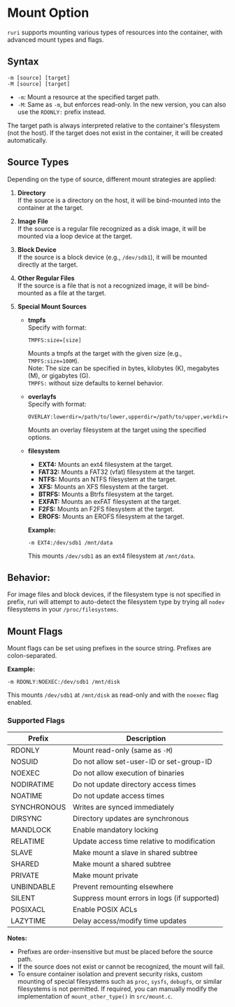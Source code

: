 # Mount Option

`ruri` supports mounting various types of resources into the container, with advanced mount types and flags.

## Syntax

```
-m [source] [target]
-M [source] [target]
```

- `-m`: Mount a resource at the specified target path.
- `-M`: Same as `-m`, but enforces read-only. In the new version, you can also use the `RDONLY:` prefix instead.

The target path is always interpreted relative to the container's filesystem (not the host). If the target does not exist in the container, it will be created automatically.

## Source Types

Depending on the type of source, different mount strategies are applied:

1. **Directory**  
    If the source is a directory on the host, it will be bind-mounted into the container at the target.

2. **Image File**  
    If the source is a regular file recognized as a disk image, it will be mounted via a loop device at the target.

3. **Block Device**  
    If the source is a block device (e.g., `/dev/sdb1`), it will be mounted directly at the target.

4. **Other Regular Files**  
    If the source is a file that is not a recognized image, it will be bind-mounted as a file at the target.

5. **Special Mount Sources**
    - **tmpfs**  
      Specify with format:  
      ```
      TMPFS:size=[size]
      ```
      Mounts a tmpfs at the target with the given size (e.g., `TMPFS:size=100M`).  
      Note: The size can be specified in bytes, kilobytes (K), megabytes (M), or gigabytes (G).  
      `TMPFS:` without size defaults to kernel behavior.  

    - **overlayfs**  
      Specify with format:  
      ```
      OVERLAY:lowerdir=/path/to/lower,upperdir=/path/to/upper,workdir=/path/to/work
      ```
      Mounts an overlay filesystem at the target using the specified options.
    - **filesystem**  
      - **EXT4:** Mounts an ext4 filesystem at the target.
      - **FAT32:** Mounts a FAT32 (vfat) filesystem at the target.
      - **NTFS:** Mounts an NTFS filesystem at the target.
      - **XFS:** Mounts an XFS filesystem at the target.
      - **BTRFS:** Mounts a Btrfs filesystem at the target.
      - **EXFAT:** Mounts an exFAT filesystem at the target.
      - **F2FS:** Mounts an F2FS filesystem at the target.
      - **EROFS:** Mounts an EROFS filesystem at the target.

      **Example:**
        ```
        -m EXT4:/dev/sdb1 /mnt/data
        ```
        This mounts `/dev/sdb1` as an ext4 filesystem at `/mnt/data`.
## Behavior:
For image files and block devices, if the filesystem type is not specified in prefix, ruri will attempt to auto-detect the filesystem type by trying all `nodev` filesystems in your `/proc/filesystems`.  
## Mount Flags

Mount flags can be set using prefixes in the source string. Prefixes are colon-separated.

**Example:**
```
-m RDONLY:NOEXEC:/dev/sdb1 /mnt/disk
```
This mounts `/dev/sdb1` at `/mnt/disk` as read-only and with the `noexec` flag enabled.

### Supported Flags

| Prefix      | Description                                 |
|-------------|---------------------------------------------|
| RDONLY      | Mount read-only (same as `-M`)              |
| NOSUID      | Do not allow set-user-ID or set-group-ID    |
| NOEXEC      | Do not allow execution of binaries          |
| NODIRATIME  | Do not update directory access times        |
| NOATIME     | Do not update access times                  |
| SYNCHRONOUS | Writes are synced immediately               |
| DIRSYNC     | Directory updates are synchronous           |
| MANDLOCK    | Enable mandatory locking                    |
| RELATIME    | Update access time relative to modification |
| SLAVE       | Make mount a slave in shared subtree        |
| SHARED      | Make mount a shared subtree                 |
| PRIVATE     | Make mount private                          |
| UNBINDABLE  | Prevent remounting elsewhere                |
| SILENT      | Suppress mount errors in logs (if supported)|
| POSIXACL    | Enable POSIX ACLs                           |
| LAZYTIME    | Delay access/modify time updates            |

**Notes:**
- Prefixes are order-insensitive but must be placed before the source path.
- If the source does not exist or cannot be recognized, the mount will fail.
- To ensure container isolation and prevent security risks, custom mounting of special filesystems such as `proc`, `sysfs`, `debugfs`, or similar filesystems is not permitted. If required, you can manually modify the implementation of `mount_other_type()` in `src/mount.c`.
